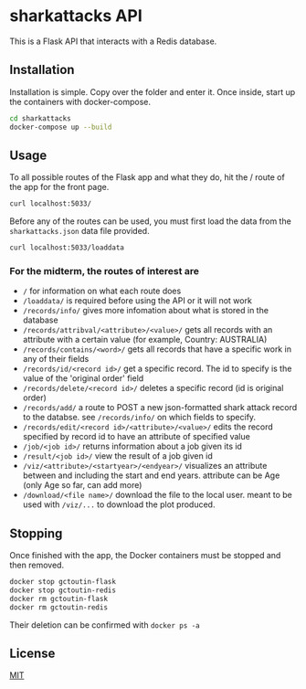 # sharkattacks API

This is a Flask API that interacts with a Redis database.

## Installation

Installation is simple. Copy over the folder and enter it. Once inside, start up the containers with docker-compose.

```bash
cd sharkattacks
docker-compose up --build
```

## Usage

To all possible routes of the Flask app and what they do, hit the / route of the app for the front page.
```bash
curl localhost:5033/
```

Before any of the routes can be used, you must first load the data from the ```sharkattacks.json``` data file provided.
```bash
curl localhost:5033/loaddata
```

### For the midterm, the routes of interest are
- ```/``` for information on what each route does
- ```/loaddata/``` is required before using the API or it will not work
- ```/records/info/``` gives more infomation about what is stored in the database
- ```/records/attribval/<attribute>/<value>/``` gets all records with an attribute with a certain value (for example, Country: AUSTRALIA)
- ```/records/contains/<word>/``` gets all records that have a specific work in any of their fields
- ```/records/id/<record id>/``` get a specific record. The id to specify is the value of the 'original order' field
- ```/records/delete/<record id>/``` deletes a specific record (id is original order)
- ```/records/add/``` a route to POST a new json-formatted shark attack record to the databse. see ```/records/info/``` on which fields to specify.
- ```/records/edit/<record id>/<attribute>/<value>/``` edits the record specified by record id to have an attribute of specified value
- ```/job/<job id>/``` returns information about a job given its id
- ```/result/<job id>/``` view the result of a job given id
- ```/viz/<attribute>/<startyear>/<endyear>/``` visualizes an attribute between and including the start and end years. attribute can be Age (only Age so far, can add more)
- ```/download/<file name>/``` download the file to the local user. meant to be used with ```/viz/...``` to download the plot produced.

## Stopping
Once finished with the app, the Docker containers must be stopped and then removed.
```bash
docker stop gctoutin-flask
docker stop gctoutin-redis
docker rm gctoutin-flask
docker rm gctoutin-redis
```
Their deletion can be confirmed with ```docker ps -a```

## License
[MIT](https://choosealicense.com/licenses/mit/)
